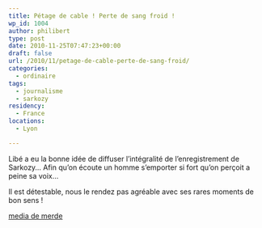```yaml
---
title: Pétage de cable ! Perte de sang froid !
wp_id: 1004
author: philibert
type: post
date: 2010-11-25T07:47:23+00:00
draft: false
url: /2010/11/petage-de-cable-perte-de-sang-froid/
categories:
  - ordinaire
tags:
  - journalisme
  - sarkozy
residency:
  - France
locations:
  - Lyon

---
```

Libé a eu la bonne idée de diffuser l&rsquo;intégralité de l&rsquo;enregistrement de Sarkozy&#8230; Afin qu&rsquo;on écoute un homme s&#8217;emporter si fort qu&rsquo;on perçoit a peine sa voix&#8230;

Il est détestable, nous le rendez pas agréable avec ses rares moments de bon sens !

<a target="blank" href="https://www.liberation.fr/politiques/06012715-il-semblerait-que-vous-soyez-pedophile-ce-qu-a-vraiment-dit-nicolas-sarkozy">media de merde</a>